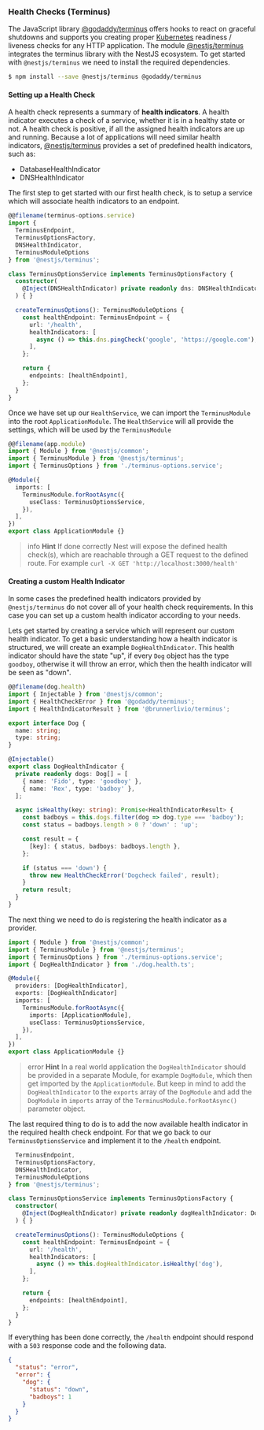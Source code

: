 ### Health Checks (Terminus)

The JavaScript library [@godaddy/terminus](https://github.com/godaddy/terminus) offers hooks to react on graceful shutdowns and supports you creating proper [Kubernetes](https://kubernetes.io/) readiness / liveness checks for any HTTP application. The module [@nestjs/terminus](https://github.com/nestjs/terminus) integrates the terminus library with the NestJS ecosystem. To get started with `@nestjs/terminus` we need to install the required dependencies.

```bash
$ npm install --save @nestjs/terminus @godaddy/terminus
```

#### Setting up a Health Check

A health check represents a summary of **health indicators**. A health indicator executes a check of a service, whether it is in a healthy state or not. A health check is positive, if all the assigned health indicators are up and running. Because a lot of applications will need similar health indicators, [@nestjs/terminus](https://github.com/nestjs/terminus) provides a set of predefined health indicators, such as:

- DatabaseHealthIndicator
- DNSHealthIndicator

The first step to get started with our first health check, is to setup a service which will associate health indicators to an endpoint.

```typescript
@@filename(terminus-options.service)
import {
  TerminusEndpoint,
  TerminusOptionsFactory,
  DNSHealthIndicator,
  TerminusModuleOptions
} from '@nestjs/terminus';

class TerminusOptionsService implements TerminusOptionsFactory {
  constructor(
    @Inject(DNSHealthIndicator) private readonly dns: DNSHealthIndicator,
  ) { }

  createTerminusOptions(): TerminusModuleOptions {
    const healthEndpoint: TerminusEndpoint = {
      url: '/health',
      healthIndicators: [
        async () => this.dns.pingCheck('google', 'https://google.com'),
      ],
    };

    return {
      endpoints: [healthEndpoint],
    };
  }
}
```

Once we have set up our `HealthService`, we can import the `TerminusModule` into the root `ApplicationModule`. The `HealthService` will all provide the settings, which will be used by the `TerminusModule`

```typescript
@@filename(app.module)
import { Module } from '@nestjs/common';
import { TerminusModule } from '@nestjs/terminus';
import { TerminusOptions } from './terminus-options.service';

@Module({
  imports: [
    TerminusModule.forRootAsync({
      useClass: TerminusOptionsService,
    }),
  ],
})
export class ApplicationModule {}
```

> info **Hint** If done correctly Nest will expose the defined health check(s), which are reachable through a GET request to the defined route. For example `curl -X GET 'http://localhost:3000/health'`

#### Creating a custom Health Indicator

In some cases the predefined health indicators provided by `@nestjs/terminus` do not cover all of your health check requirements. In this case you can set up a custom health indicator according to your needs.

Lets get started by creating a service which will represent our custom health indicator. To get a basic understanding how a health indicator is structured, we will create an example `DogHealthIndicator`. This health indicator should have the state "up", if every `Dog` object has the type `goodboy`, otherwise it will throw an error, which then the health indicator will be seen as "down".

```typescript
@@filename(dog.health)
import { Injectable } from '@nestjs/common';
import { HealthCheckError } from '@godaddy/terminus';
import { HealthIndicatorResult } from '@brunnerlivio/terminus';

export interface Dog {
  name: string;
  type: string;
}

@Injectable()
export class DogHealthIndicator {
  private readonly dogs: Dog[] = [
    { name: 'Fido', type: 'goodboy' },
    { name: 'Rex', type: 'badboy' },
  ];

  async isHealthy(key: string): Promise<HealthIndicatorResult> {
    const badboys = this.dogs.filter(dog => dog.type === 'badboy');
    const status = badboys.length > 0 ? 'down' : 'up';

    const result = {
      [key]: { status, badboys: badboys.length },
    };

    if (status === 'down') {
      throw new HealthCheckError('Dogcheck failed', result);
    }
    return result;
  }
}
```

The next thing we need to do is registering the health indicator as a provider.

```typescript
import { Module } from '@nestjs/common';
import { TerminusModule } from '@nestjs/terminus';
import { TerminusOptions } from './terminus-options.service';
import { DogHealthIndicator } from './dog.health.ts';

@Module({
  providers: [DogHealthIndicator],
  exports: [DogHealthIndicator]
  imports: [
    TerminusModule.forRootAsync({
      imports: [ApplicationModule],
      useClass: TerminusOptionsService,
    }),
  ],
})
export class ApplicationModule {}
```

> error **Hint** In a real world application the `DogHealthIndicator` should be provided in a separate Module, for example `DogModule`, which then get imported by the `ApplicationModule`. But keep in mind to add the `DogHealthIndicator` to the `exports` array of the `DogModule` and add the `DogModule` in `imports` array of the `TerminusModule.forRootAsync()` parameter object.

The last required thing to do is to add the now available health indicator in the required health check endpoint. For that we go back to our `TerminusOptionsService` and implement it to the `/health` endpoint.

```typescript
  TerminusEndpoint,
  TerminusOptionsFactory,
  DNSHealthIndicator,
  TerminusModuleOptions
} from '@nestjs/terminus';

class TerminusOptionsService implements TerminusOptionsFactory {
  constructor(
    @Inject(DogHealthIndicator) private readonly dogHealthIndicator: DogHealthIndicator
  ) { }

  createTerminusOptions(): TerminusModuleOptions {
    const healthEndpoint: TerminusEndpoint = {
      url: '/health',
      healthIndicators: [
        async () => this.dogHealthIndicator.isHealthy('dog'),
      ],
    };

    return {
      endpoints: [healthEndpoint],
    };
  }
}
```

If everything has been done correctly, the `/health` endpoint should respond with a `503` response code and the following data.

```json
{
  "status": "error",
  "error": {
    "dog": {
      "status": "down",
      "badboys": 1
    }
  }
}
```
